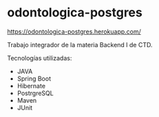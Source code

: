 # odontologica-postgres

https://odontologica-postgres.herokuapp.com/

Trabajo integrador de la materia Backend I de CTD.

Tecnologías utilizadas:
* JAVA
* Spring Boot
* Hibernate
* PostrgreSQL
* Maven
* JUnit
